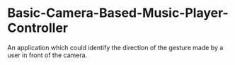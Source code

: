 # Basic-Camera-Based-Music-Player-Controller
An application which could identify the direction of the gesture made by a user in front of the camera.
